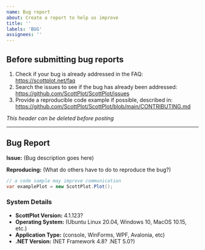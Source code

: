 ```yaml
---
name: Bug report
about: Create a report to help us improve
title: ''
labels: 'BUG'
assignees: ''
---
```


## Before submitting bug reports
1. Check if your bug is already addressed in the FAQ: https://scottplot.net/faq
2. Search the issues to see if the bug has already been addressed: https://github.com/ScottPlot/ScottPlot/issues
3. Provide a reproducible code example if possible, described in: https://github.com/ScottPlot/ScottPlot/blob/main/CONTRIBUTING.md

_This header can be deleted before posting_

---------------------------------

## Bug Report

**Issue:** (Bug description goes here)

**Reproducing:** (What do others have to do to reproduce the bug?)

```cs
// a code sample may improve communication
var examplePlot = new ScottPlot.Plot();
```

### System Details
* **ScottPlot Version:** 4.1.123?
* **Operating System:** (Ubuntu Linux 20.04, Windows 10, MacOS 10.15, etc.)
* **Application Type:** (console, WinForms, WPF, Avalonia, etc)
* **.NET Version:** (NET Framework 4.8? .NET 5.0?)